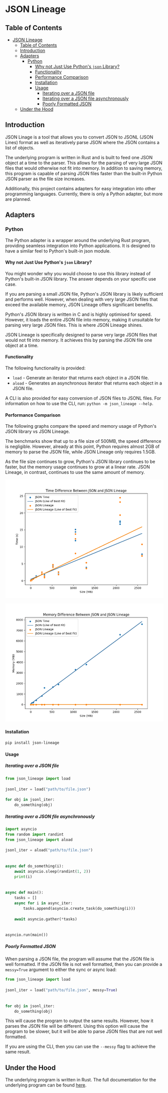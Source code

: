 # JSON Lineage

## Table of Contents
- [JSON Lineage](#json-lineage)
  - [Table of Contents](#table-of-contents)
  - [Introduction](#introduction)
  - [Adapters](#adapters)
    - [Python](#python)
      - [Why not Just Use Python's `json` Library?](#why-not-just-use-pythons-json-library)
      - [Functionality](#functionality)
      - [Performance Comparison](#performance-comparison)
      - [Installation](#installation)
      - [Usage](#usage)
        - [Iterating over a JSON file](#iterating-over-a-json-file)
        - [Iterating over a JSON file asynchronously](#iterating-over-a-json-file-asynchronously)
        - [Poorly Formatted JSON](#poorly-formatted-json)
  - [Under the Hood](#under-the-hood)


## Introduction

JSON Linage is a tool that allows you to convert JSON to JSONL (JSON Lines) format as well as iteratively parse JSON where the JSON contains a list of objects.

The underlying program is written in Rust and is built to feed one JSON object at a time to the parser. This allows for the parsing of very large JSON files that would otherwise not fit into memory. In addition to saving memory, this program is capable of parsing JSON files faster than the built-in Python JSON parser as the file size increases.

Additionally, this project contains adapters for easy integration into other programming languages. Currently, there is only a Python adapter, but more are planned.

## Adapters

### Python

The Python adapter is a wrapper around the underlying Rust program, providing seamless integration into Python applications. It is designed to have a similar feel to Python's built-in json module.

#### Why not Just Use Python's `json` Library?

You might wonder why you would choose to use this library instead of Python's built-in JSON library. The answer depends on your specific use case.

If you are parsing a small JSON file, Python's JSON library is likely sufficient and performs well. However, when dealing with very large JSON files that exceed the available memory, JSON Lineage offers significant benefits.

Python's JSON library is written in C and is highly optimised for speed. However, it loads the entire JSON file into memory, making it unsuitable for parsing very large JSON files. This is where JSON Lineage shines.

JSON Lineage is specifically designed to parse very large JSON files that would not fit into memory. It achieves this by parsing the JSON file one object at a time.

#### Functionality

The following functionality is provided:

* `load` - Generate an iterator that returns each object in a JSON file.
* `aload` - Generates an asynchronous iterator that returns each object in a JSON file.

A CLI is also provided for easy conversion of JSON files to JSONL files.
For information on how to use the CLI, run: `python -m json_lineage --help`.

#### Performance Comparison

The following graphs compare the speed and memory usage of Python's JSON library vs JSON Lineage.

The benchmarks show that up to a file size of 500MB, the speed difference is negligible. However, already at this point, Python requires almost 2GB of memory to parse the JSON file, while JSON Lineage only requires 1.5GB.

As the file size continues to grow, Python's JSON library continues to be faster, but the memory usage continues to grow at a linear rate. JSON Lineage, in contrast, continues to use the same amount of memory.


![Benchmark of difference in time as file size grows](/docs/benchmark/time_diff_chart.png)

![Benchmark of difference in memory as file size grows](/docs/benchmark/mem_diff_chart.png)

#### Installation

```bash
pip install json-lineage
```

#### Usage

##### Iterating over a JSON file

```python
from json_lineage import load

jsonl_iter = load("path/to/file.json")

for obj in jsonl_iter:
    do_something(obj)
```

##### Iterating over a JSON file asynchronously

```python
import asyncio
from random import randint
from json_lineage import aload

jsonl_iter = aload("path/to/file.json")


async def do_something(i):
    await asyncio.sleep(randint(1, 2))
    print(i)


async def main():
    tasks = []
    async for i in async_iter:
        tasks.append(asyncio.create_task(do_something(i)))
    
    await asyncio.gather(*tasks)


asyncio.run(main())
```

##### Poorly Formatted JSON

When parsing a JSON file, the program will assume that the JSON file is well formatted. If the JSON file is not well formatted, then you can provide a `messy=True` argument to either the sync or async load:

```python
from json_lineage import load

jsonl_iter = load("path/to/file.json", messy=True)


for obj in jsonl_iter:
    do_something(obj)
```

This will cause the program to output the same results. However, how it parses the JSON file will be different. Using this option will cause the program to be slower, but it will be able to parse JSON files that are not well formatted.

If you are using the CLI, then you can use the `--messy` flag to achieve the same result.

## Under the Hood

The underlying program is written in Rust. The full documentation for the underlying program can be found [here](https://salaah01.github.io/json-lineage/docs/cargo/jsonl_converter/index.html).
